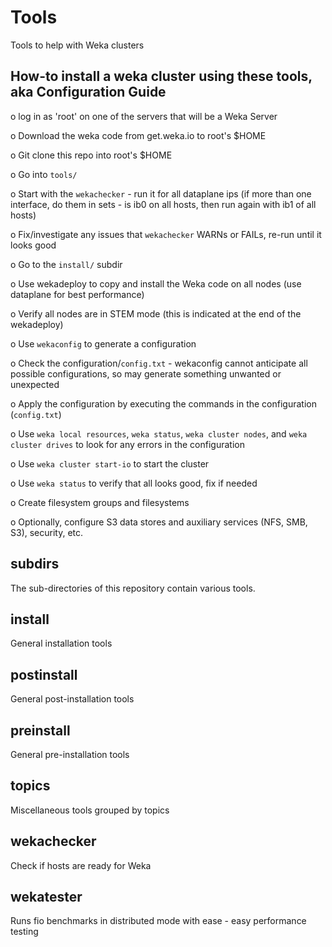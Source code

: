 # Tools

Tools to help with Weka clusters

## How-to install a weka cluster using these tools, aka Configuration Guide

o log in as 'root' on one of the servers that will be a Weka Server

o Download the weka code from get.weka.io to root's $HOME

o Git clone this repo into root's $HOME

o Go into `tools/`

o Start with the `wekachecker` - run it for all dataplane ips (if more than one interface, do them in sets - is ib0 on all hosts, then run again with ib1 of all hosts)

o Fix/investigate any issues that `wekachecker` WARNs or FAILs, re-run until it looks good

o Go to the `install/` subdir

o Use wekadeploy to copy and install the Weka code on all nodes (use dataplane for best performance)

o Verify all nodes are in STEM mode (this is indicated at the end of the wekadeploy)

o Use `wekaconfig` to generate a configuration

o Check the configuration/`config.txt` - wekaconfig cannot anticipate all possible configurations, so may generate something unwanted or unexpected

o Apply the configuration by executing the commands in the configuration (`config.txt`)

o Use `weka local resources`, `weka status`, `weka cluster nodes`, and `weka cluster drives` to look for any errors in the configuration

o Use `weka cluster start-io` to start the cluster

o Use `weka status` to verify that all looks good, fix if needed

o Create filesystem groups and filesystems

o Optionally, configure S3 data stores and auxiliary services (NFS, SMB, S3), security, etc.

## subdirs
The sub-directories of this repository contain various tools.

## install
General installation tools

## postinstall
General post-installation tools

## preinstall
General pre-installation tools

## topics
Miscellaneous tools grouped by topics

## wekachecker
Check if hosts are ready for Weka

## wekatester
Runs fio benchmarks in distributed mode with ease - easy performance testing
